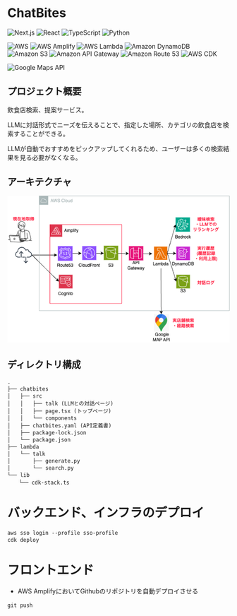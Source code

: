 # ChatBites
![Next.js](https://img.shields.io/badge/Next.js-000?logo=next.js&logoColor=white)
![React](https://img.shields.io/badge/React-61DAFB?logo=react&logoColor=white)
![TypeScript](https://img.shields.io/badge/TypeScript-3178C6?logo=typescript&logoColor=white)
![Python](https://img.shields.io/badge/Python-3776AB?logo=python&logoColor=white)

![AWS](https://img.shields.io/badge/AWS-232F3E?logo=amazon-aws&logoColor=white)
![AWS Amplify](https://img.shields.io/badge/AWS%20Amplify-FF9900?logo=aws-amplify&logoColor=white)
![AWS Lambda](https://img.shields.io/badge/AWS%20Lambda-FF9900?logo=amazon-aws&logoColor=white)
![Amazon DynamoDB](https://img.shields.io/badge/Amazon%20DynamoDB-4053D6?logo=amazon-dynamodb&logoColor=white)
![Amazon S3](https://img.shields.io/badge/Amazon%20S3-569A31?logo=amazon-s3&logoColor=white)
![Amazon API Gateway](https://img.shields.io/badge/Amazon%20API%20Gateway-FF4F8B?logo=amazon-api-gateway&logoColor=white)
![Amazon Route 53](https://img.shields.io/badge/Amazon%20Route%2053-232F3E?logo=amazon-route53&logoColor=white)
![AWS CDK](https://img.shields.io/badge/AWS%20Cloud%20Development%20Kit%20(CDK)-4CAF50?logo=aws-cdk&logoColor=white)

![Google Maps API](https://img.shields.io/badge/Google%20Maps%20API-4285F4?logo=google-maps&logoColor=white)


## プロジェクト概要
飲食店検索、提案サービス。

LLMに対話形式でニーズを伝えることで、指定した場所、カテゴリの飲食店を検索することができる。

LLMが自動でおすすめをピックアップしてくれるため、ユーザーは多くの検索結果を見る必要がなくなる。

## アーキテクチャ
![architecture](public/architecture.png)

## ディレクトリ構成
```
.
├── chatbites
│   ├── src
│   │   ├── talk (LLMとの対話ページ)
│   │   ├── page.tsx (トップページ)
│   │   └── components
│   ├── chatbites.yaml (API定義書)
│   ├── package-lock.json
│   └── package.json
├── lambda
│   └── talk
│       ├── generate.py
│       └── search.py
└── lib
　  └── cdk-stack.ts
```

# バックエンド、インフラのデプロイ
```
aws sso login --profile sso-profile 
cdk deploy
```

# フロントエンド
- AWS AmplifyにおいてGithubのリポジトリを自動デプロイさせる
```
git push
```